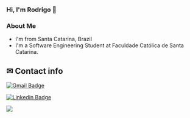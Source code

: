 ### Hi, I'm Rodrigo 👋

### About Me

- I'm from Santa Catarina, Brazil
- I'm a Software Engineering Student at Faculdade Católica de Santa Catarina.

## ✉ Contact info

[![Gmail Badge](https://img.shields.io/badge/-rodrigo.coninck@hotmail.com-c14438?style=flat-square&logo=Gmail&logoColor=white&link=mailto:rodrigo.coninck@hotmail.com)](mailto:rodrigo.coninck@hotmail.com)

[![Linkedin Badge](https://img.shields.io/badge/-rodrigoconinck-blue?style=flat-square&logo=Linkedin&logoColor=white&link=https://www.linkedin.com/in/rodrigo-coninck/)](https://www.linkedin.com/in/rodrigo-coninck/)

<img align="center" src="https://github-readme-stats.vercel.app/api/top-langs/?username=rodrigoconinck&theme=light" />

